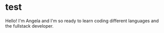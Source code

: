 # test

Hello!
I'm Angela and I'm so ready to learn coding different languages and the fullstack developer.
